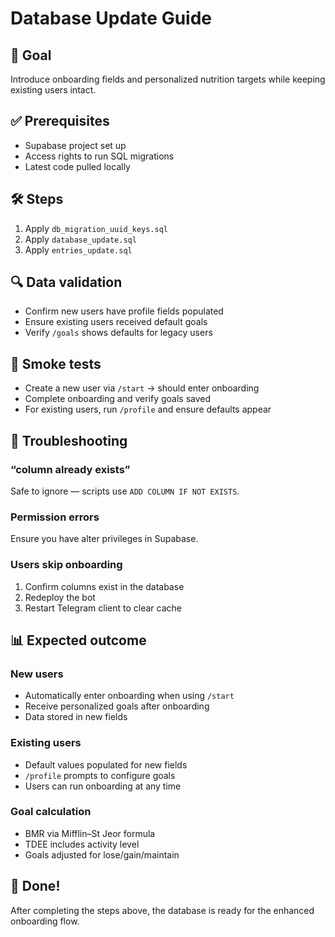 # Database Update Guide

## 🎯 Goal
Introduce onboarding fields and personalized nutrition targets while keeping existing users intact.

## ✅ Prerequisites
- Supabase project set up
- Access rights to run SQL migrations
- Latest code pulled locally

## 🛠️ Steps
1. Apply `db_migration_uuid_keys.sql`
2. Apply `database_update.sql`
3. Apply `entries_update.sql`

## 🔍 Data validation
- Confirm new users have profile fields populated
- Ensure existing users received default goals
- Verify `/goals` shows defaults for legacy users

## 🧪 Smoke tests
- Create a new user via `/start` → should enter onboarding
- Complete onboarding and verify goals saved
- For existing users, run `/profile` and ensure defaults appear

## 🧾 Troubleshooting
### “column already exists”
Safe to ignore — scripts use `ADD COLUMN IF NOT EXISTS`.

### Permission errors
Ensure you have alter privileges in Supabase.

### Users skip onboarding
1. Confirm columns exist in the database
2. Redeploy the bot
3. Restart Telegram client to clear cache

## 📊 Expected outcome
### New users
- Automatically enter onboarding when using `/start`
- Receive personalized goals after onboarding
- Data stored in new fields

### Existing users
- Default values populated for new fields
- `/profile` prompts to configure goals
- Users can run onboarding at any time

### Goal calculation
- BMR via Mifflin–St Jeor formula
- TDEE includes activity level
- Goals adjusted for lose/gain/maintain

## 🎉 Done!
After completing the steps above, the database is ready for the enhanced onboarding flow.
